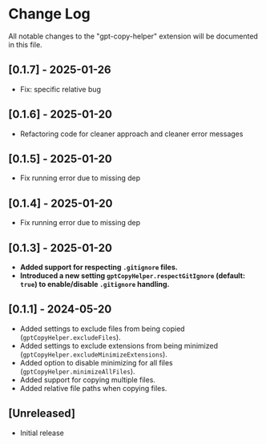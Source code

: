 # Change Log

All notable changes to the "gpt-copy-helper" extension will be documented in this file.

## [0.1.7] - 2025-01-26

- Fix: specific relative bug

## [0.1.6] - 2025-01-20

- Refactoring code for cleaner approach and cleaner error messages

## [0.1.5] - 2025-01-20

- Fix running error due to missing dep

## [0.1.4] - 2025-01-20

- Fix running error due to missing dep

## [0.1.3] - 2025-01-20

- **Added support for respecting `.gitignore` files.**
- **Introduced a new setting `gptCopyHelper.respectGitIgnore` (default: `true`) to enable/disable `.gitignore` handling.**

## [0.1.1] - 2024-05-20

- Added settings to exclude files from being copied (`gptCopyHelper.excludeFiles`).
- Added settings to exclude extensions from being minimized (`gptCopyHelper.excludeMinimizeExtensions`).
- Added option to disable minimizing for all files (`gptCopyHelper.minimizeAllFiles`).
- Added support for copying multiple files.
- Added relative file paths when copying files.

## [Unreleased]

- Initial release
